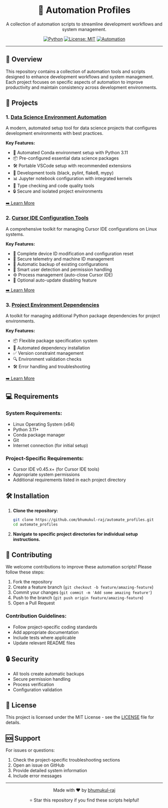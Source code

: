 <div align="center">

# 🤖 Automation Profiles

A collection of automation scripts to streamline development workflows and system management.

[![Python](https://img.shields.io/badge/python-3.11-blue.svg)](https://www.python.org/downloads/)
[![License: MIT](https://img.shields.io/badge/License-MIT-green.svg)](https://opensource.org/licenses/MIT)
[![Automation](https://img.shields.io/badge/Automation-Scripts-orange)](https://github.com/bhumukul-raj/automate_profiles)

</div>

---

## 🎯 Overview

This repository contains a collection of automation tools and scripts designed to enhance development workflows and system management. Each project focuses on specific aspects of automation to improve productivity and maintain consistency across development environments.

## 🚀 Projects

### 1. [Data Science Environment Automation](./dsi-config/)

A modern, automated setup tool for data science projects that configures development environments with best practices.

**Key Features:**
- 🐍 Automated Conda environment setup with Python 3.11
- 📦 Pre-configured essential data science packages
- 🛠️ Portable VSCode setup with recommended extensions
- 🔧 Development tools (black, pylint, flake8, mypy)
- 📊 Jupyter notebook configuration with integrated kernels
- 🎯 Type checking and code quality tools
- 🔒 Secure and isolated project environments

[➡️ Learn More](./dsi-config/README.md)

### 2. [Cursor IDE Configuration Tools](./cursor-sh_ide/)

A comprehensive toolkit for managing Cursor IDE configurations on Linux systems.

**Key Features:**
- 🔄 Complete device ID modification and configuration reset
- 🔐 Secure telemetry and machine ID management
- 💾 Automatic backup of existing configurations
- 👤 Smart user detection and permission handling
- ⚙️ Process management (auto-close Cursor IDE)
- 🔄 Optional auto-update disabling feature

[➡️ Learn More](./cursor-sh_ide/README.md)

### 3. [Project Environment Dependencies](./project_env-dependencies/)

A toolkit for managing additional Python package dependencies for project environments.

**Key Features:**
- 📦 Flexible package specification system
- 🔄 Automated dependency installation
- ✅ Version constraint management
- 🔍 Environment validation checks
- 🛠️ Error handling and troubleshooting

[➡️ Learn More](./project_env-dependencies/README.md)

## 💻 Requirements

### System Requirements:
- Linux Operating System (x64)
- Python 3.11+
- Conda package manager
- Git
- Internet connection (for initial setup)

### Project-Specific Requirements:
- Cursor IDE v0.45.x+ (for Cursor IDE tools)
- Appropriate system permissions
- Additional requirements listed in each project directory

## 🛠️ Installation

1. **Clone the repository:**
   ```bash
   git clone https://github.com/bhumukul-raj/automate_profiles.git
   cd automate_profiles
   ```

2. **Navigate to specific project directories for individual setup instructions.**

## 🤝 Contributing

We welcome contributions to improve these automation scripts! Please follow these steps:

1. Fork the repository
2. Create a feature branch (`git checkout -b feature/amazing-feature`)
3. Commit your changes (`git commit -m 'Add some amazing feature'`)
4. Push to the branch (`git push origin feature/amazing-feature`)
5. Open a Pull Request

### Contribution Guidelines:
- Follow project-specific coding standards
- Add appropriate documentation
- Include tests where applicable
- Update relevant README files

## 🔒 Security

- All tools create automatic backups
- Secure permission handling
- Process verification
- Configuration validation

## 📝 License

This project is licensed under the MIT License - see the [LICENSE](LICENSE) file for details.

## 🆘 Support

For issues or questions:
1. Check the project-specific troubleshooting sections
2. Open an issue on GitHub
3. Provide detailed system information
4. Include error messages

---

<div align="center">

Made with ❤️ by [bhumukul-raj](https://github.com/bhumukul-raj)

⭐ Star this repository if you find these scripts helpful!

</div>